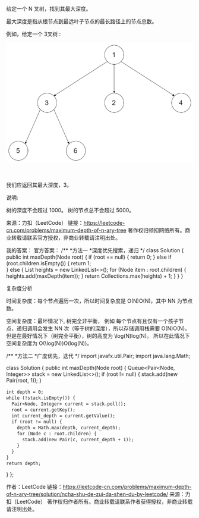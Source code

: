 给定一个 N 叉树，找到其最大深度。

最大深度是指从根节点到最远叶子节点的最长路径上的节点总数。

例如，给定一个 3叉树 :

![](https://github.com/kaishuideweidao/LeetCode/blob/master/1.jpg)



 

我们应返回其最大深度，3。

说明:

树的深度不会超过 1000。
树的节点总不会超过 5000。

来源：力扣（LeetCode）
链接：https://leetcode-cn.com/problems/maximum-depth-of-n-ary-tree
著作权归领扣网络所有。商业转载请联系官方授权，非商业转载请注明出处。

我的答案：
官方答案：
/**
*方法一
*深度优先搜索，递归
*/
class Solution {
  public int maxDepth(Node root) {
    if (root == null) {
      return 0;
    } else if (root.children.isEmpty()) {
      return 1;  
    } else {
      List<Integer> heights = new LinkedList<>();
      for (Node item : root.children) {
        heights.add(maxDepth(item)); 
      }
      return Collections.max(heights) + 1;
    }
  }
}

复杂度分析

时间复杂度：每个节点遍历一次，所以时间复杂度是 O(N)O(N)，其中 NN 为节点数。

空间复杂度：最坏情况下, 树完全非平衡，
例如 每个节点有且仅有一个孩子节点，递归调用会发生 NN 次（等于树的深度），所以存储调用栈需要 O(N)O(N)。
但是在最好情况下（树完全平衡），树的高度为 \log(N)log(N)。
所以在此情况下空间复杂度为 O(\log(N))O(log(N))。


/**
*方法二
*广度优先，迭代
*/
import javafx.util.Pair;
import java.lang.Math;

class Solution {
  public int maxDepth(Node root) {
    Queue<Pair<Node, Integer>> stack = new LinkedList<>();
    if (root != null) {
      stack.add(new Pair(root, 1));
    }

    int depth = 0;
    while (!stack.isEmpty()) {
      Pair<Node, Integer> current = stack.poll();
      root = current.getKey();
      int current_depth = current.getValue();
      if (root != null) {
        depth = Math.max(depth, current_depth);
        for (Node c : root.children) {
          stack.add(new Pair(c, current_depth + 1));    
        }
      }
    }
    return depth;
  }
};

作者：LeetCode
链接：https://leetcode-cn.com/problems/maximum-depth-of-n-ary-tree/solution/ncha-shu-de-zui-da-shen-du-by-leetcode/
来源：力扣（LeetCode）
著作权归作者所有。商业转载请联系作者获得授权，非商业转载请注明出处。
